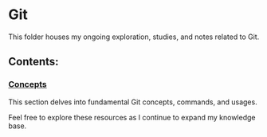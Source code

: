 # Git

This folder houses my ongoing exploration, studies, and notes related to Git.

## Contents:

### [Concepts](./Concepts/)

This section delves into fundamental Git concepts, commands, and usages.

Feel free to explore these resources as I continue to expand my knowledge base.